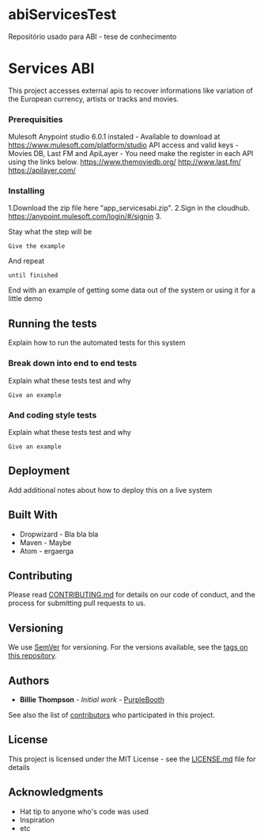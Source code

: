 # abiServicesTest
Repositório usado para ABI - tese de conhecimento

# Services ABI

This project accesses external apis to recover informations like variation of the European currency, artists or tracks and movies.

### Prerequisities

Mulesoft Anypoint studio  6.0.1 instaled - Available to download at https://www.mulesoft.com/platform/studio
API access and valid keys - Movies DB, Last FM and ApiLayer - You need make the register in each API using the links below. 
https://www.themoviedb.org/
http://www.last.fm/
https://apilayer.com/

### Installing

1.Download the zip file here "app_servicesabi.zip".
2.Sign in the cloudhub. https://anypoint.mulesoft.com/login/#/signin
3.

Stay what the step will be

```
Give the example
```

And repeat

```
until finished
```

End with an example of getting some data out of the system or using it for a little demo

## Running the tests

Explain how to run the automated tests for this system

### Break down into end to end tests

Explain what these tests test and why

```
Give an example
```

### And coding style tests

Explain what these tests test and why

```
Give an example
```

## Deployment

Add additional notes about how to deploy this on a live system

## Built With

* Dropwizard - Bla bla bla
* Maven - Maybe
* Atom - ergaerga

## Contributing

Please read [CONTRIBUTING.md](CONTRIBUTING.md) for details on our code of conduct, and the process for submitting pull requests to us.

## Versioning

We use [SemVer](http://semver.org/) for versioning. For the versions available, see the [tags on this repository](https://github.com/your/project/tags). 

## Authors

* **Billie Thompson** - *Initial work* - [PurpleBooth](https://github.com/PurpleBooth)

See also the list of [contributors](https://github.com/your/project/contributors) who participated in this project.

## License

This project is licensed under the MIT License - see the [LICENSE.md](LICENSE.md) file for details

## Acknowledgments

* Hat tip to anyone who's code was used
* Inspiration
* etc
